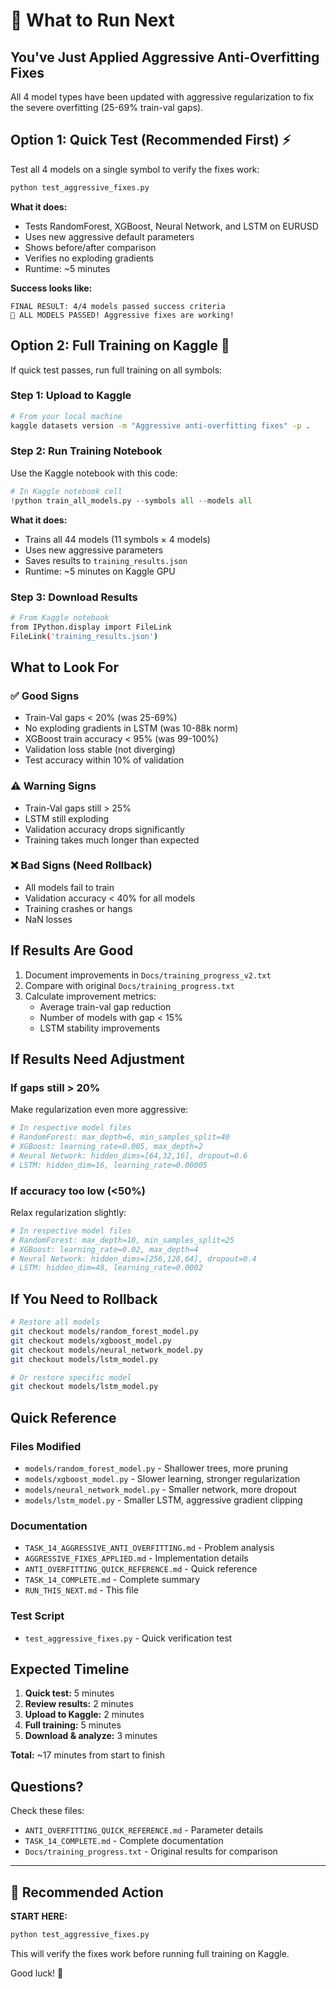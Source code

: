 # 🚀 What to Run Next

## You've Just Applied Aggressive Anti-Overfitting Fixes

All 4 model types have been updated with aggressive regularization to fix the severe overfitting (25-69% train-val gaps).

## Option 1: Quick Test (Recommended First) ⚡

Test all 4 models on a single symbol to verify the fixes work:

```bash
python test_aggressive_fixes.py
```

**What it does:**
- Tests RandomForest, XGBoost, Neural Network, and LSTM on EURUSD
- Uses new aggressive default parameters
- Shows before/after comparison
- Verifies no exploding gradients
- Runtime: ~5 minutes

**Success looks like:**
```
FINAL RESULT: 4/4 models passed success criteria
🎉 ALL MODELS PASSED! Aggressive fixes are working!
```

## Option 2: Full Training on Kaggle 🏃

If quick test passes, run full training on all symbols:

### Step 1: Upload to Kaggle
```bash
# From your local machine
kaggle datasets version -m "Aggressive anti-overfitting fixes" -p .
```

### Step 2: Run Training Notebook
Use the Kaggle notebook with this code:

```python
# In Kaggle notebook cell
!python train_all_models.py --symbols all --models all
```

**What it does:**
- Trains all 44 models (11 symbols × 4 models)
- Uses new aggressive parameters
- Saves results to `training_results.json`
- Runtime: ~5 minutes on Kaggle GPU

### Step 3: Download Results
```bash
# From Kaggle notebook
from IPython.display import FileLink
FileLink('training_results.json')
```

## What to Look For

### ✅ Good Signs
- Train-Val gaps < 20% (was 25-69%)
- No exploding gradients in LSTM (was 10-88k norm)
- XGBoost train accuracy < 95% (was 99-100%)
- Validation loss stable (not diverging)
- Test accuracy within 10% of validation

### ⚠️ Warning Signs
- Train-Val gaps still > 25%
- LSTM still exploding
- Validation accuracy drops significantly
- Training takes much longer than expected

### ❌ Bad Signs (Need Rollback)
- All models fail to train
- Validation accuracy < 40% for all models
- Training crashes or hangs
- NaN losses

## If Results Are Good

1. Document improvements in `Docs/training_progress_v2.txt`
2. Compare with original `Docs/training_progress.txt`
3. Calculate improvement metrics:
   - Average train-val gap reduction
   - Number of models with gap < 15%
   - LSTM stability improvements

## If Results Need Adjustment

### If gaps still > 20%
Make regularization even more aggressive:
```python
# In respective model files
# RandomForest: max_depth=6, min_samples_split=40
# XGBoost: learning_rate=0.005, max_depth=2
# Neural Network: hidden_dims=[64,32,16], dropout=0.6
# LSTM: hidden_dim=16, learning_rate=0.00005
```

### If accuracy too low (<50%)
Relax regularization slightly:
```python
# In respective model files
# RandomForest: max_depth=10, min_samples_split=25
# XGBoost: learning_rate=0.02, max_depth=4
# Neural Network: hidden_dims=[256,128,64], dropout=0.4
# LSTM: hidden_dim=48, learning_rate=0.0002
```

## If You Need to Rollback

```bash
# Restore all models
git checkout models/random_forest_model.py
git checkout models/xgboost_model.py
git checkout models/neural_network_model.py
git checkout models/lstm_model.py

# Or restore specific model
git checkout models/lstm_model.py
```

## Quick Reference

### Files Modified
- `models/random_forest_model.py` - Shallower trees, more pruning
- `models/xgboost_model.py` - Slower learning, stronger regularization
- `models/neural_network_model.py` - Smaller network, more dropout
- `models/lstm_model.py` - Smaller LSTM, aggressive gradient clipping

### Documentation
- `TASK_14_AGGRESSIVE_ANTI_OVERFITTING.md` - Problem analysis
- `AGGRESSIVE_FIXES_APPLIED.md` - Implementation details
- `ANTI_OVERFITTING_QUICK_REFERENCE.md` - Quick reference
- `TASK_14_COMPLETE.md` - Complete summary
- `RUN_THIS_NEXT.md` - This file

### Test Script
- `test_aggressive_fixes.py` - Quick verification test

## Expected Timeline

1. **Quick test:** 5 minutes
2. **Review results:** 2 minutes
3. **Upload to Kaggle:** 2 minutes
4. **Full training:** 5 minutes
5. **Download & analyze:** 3 minutes

**Total:** ~17 minutes from start to finish

## Questions?

Check these files:
- `ANTI_OVERFITTING_QUICK_REFERENCE.md` - Parameter details
- `TASK_14_COMPLETE.md` - Complete documentation
- `Docs/training_progress.txt` - Original results for comparison

---

## 🎯 Recommended Action

**START HERE:**
```bash
python test_aggressive_fixes.py
```

This will verify the fixes work before running full training on Kaggle.

Good luck! 🚀
